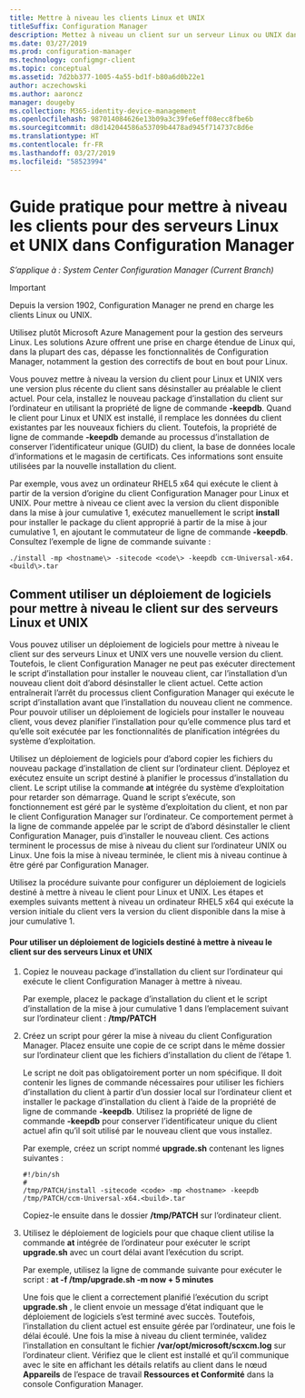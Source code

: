 ```yaml
---
title: Mettre à niveau les clients Linux et UNIX
titleSuffix: Configuration Manager
description: Mettez à niveau un client sur un serveur Linux ou UNIX dans Configuration Manager.
ms.date: 03/27/2019
ms.prod: configuration-manager
ms.technology: configmgr-client
ms.topic: conceptual
ms.assetid: 7d2bb377-1005-4a55-bd1f-b80a6d0b22e1
author: aczechowski
ms.author: aaroncz
manager: dougeby
ms.collection: M365-identity-device-management
ms.openlocfilehash: 987014084626e13b09a3c39fe6eff08ecc8fbe6b
ms.sourcegitcommit: d8d142044586a53709b4478ad945f714737c8d6e
ms.translationtype: HT
ms.contentlocale: fr-FR
ms.lasthandoff: 03/27/2019
ms.locfileid: "58523994"
---
```

# <a name="how-to-upgrade-clients-for-linux-and-unix-servers-in-configuration-manager"></a>Guide pratique pour mettre à niveau les clients pour des serveurs Linux et UNIX dans Configuration Manager

*S’applique à : System Center Configuration Manager (Current Branch)*

> [!Important]  
> Depuis la version 1902, Configuration Manager ne prend en charge les clients Linux ou UNIX. 
> 
> Utilisez plutôt Microsoft Azure Management pour la gestion des serveurs Linux. Les solutions Azure offrent une prise en charge étendue de Linux qui, dans la plupart des cas, dépasse les fonctionnalités de Configuration Manager, notamment la gestion des correctifs de bout en bout pour Linux.

Vous pouvez mettre à niveau la version du client pour Linux et UNIX vers une version plus récente du client sans désinstaller au préalable le client actuel. Pour cela, installez le nouveau package d’installation du client sur l’ordinateur en utilisant la propriété de ligne de commande **-keepdb**. Quand le client pour Linux et UNIX est installé, il remplace les données du client existantes par les nouveaux fichiers du client. Toutefois, la propriété de ligne de commande **-keepdb** demande au processus d’installation de conserver l’identificateur unique (GUID) du client, la base de données locale d’informations et le magasin de certificats. Ces informations sont ensuite utilisées par la nouvelle installation du client.  

 Par exemple, vous avez un ordinateur RHEL5 x64 qui exécute le client à partir de la version d’origine du client Configuration Manager pour Linux et UNIX. Pour mettre à niveau ce client avec la version du client disponible dans la mise à jour cumulative 1, exécutez manuellement le script **install** pour installer le package du client approprié à partir de la mise à jour cumulative 1, en ajoutant le commutateur de ligne de commande **-keepdb**. Consultez l’exemple de ligne de commande suivante :  

`./install -mp <hostname\> -sitecode <code\> -keepdb ccm-Universal-x64.<build\>.tar`  



## <a name="how-to-use-a-software-deployment-to-upgrade-the-client-on-linux-and-unix-servers"></a>Comment utiliser un déploiement de logiciels pour mettre à niveau le client sur des serveurs Linux et UNIX  
 Vous pouvez utiliser un déploiement de logiciels pour mettre à niveau le client sur des serveurs Linux et UNIX vers une nouvelle version du client. Toutefois, le client Configuration Manager ne peut pas exécuter directement le script d’installation pour installer le nouveau client, car l’installation d’un nouveau client doit d’abord désinstaller le client actuel. Cette action entraînerait l’arrêt du processus client Configuration Manager qui exécute le script d’installation avant que l’installation du nouveau client ne commence. Pour pouvoir utiliser un déploiement de logiciels pour installer le nouveau client, vous devez planifier l’installation pour qu’elle commence plus tard et qu’elle soit exécutée par les fonctionnalités de planification intégrées du système d’exploitation.  

 Utilisez un déploiement de logiciels pour d’abord copier les fichiers du nouveau package d’installation de client sur l’ordinateur client. Déployez et exécutez ensuite un script destiné à planifier le processus d’installation du client. Le script utilise la commande **at** intégrée du système d’exploitation pour retarder son démarrage. Quand le script s’exécute, son fonctionnement est géré par le système d’exploitation du client, et non par le client Configuration Manager sur l’ordinateur. Ce comportement permet à la ligne de commande appelée par le script de d’abord désinstaller le client Configuration Manager, puis d’installer le nouveau client. Ces actions terminent le processus de mise à niveau du client sur l’ordinateur UNIX ou Linux. Une fois la mise à niveau terminée, le client mis à niveau continue à être géré par Configuration Manager.  

 Utilisez la procédure suivante pour configurer un déploiement de logiciels destiné à mettre à niveau le client pour Linux et UNIX. Les étapes et exemples suivants mettent à niveau un ordinateur RHEL5 x64 qui exécute la version initiale du client vers la version du client disponible dans la mise à jour cumulative 1.  

#### <a name="to-use-a-software-deployment-to-upgrade-the-client-on-linux-and-unix-servers"></a>Pour utiliser un déploiement de logiciels destiné à mettre à niveau le client sur des serveurs Linux et UNIX  

1. Copiez le nouveau package d’installation du client sur l’ordinateur qui exécute le client Configuration Manager à mettre à niveau.  

    Par exemple, placez le package d’installation du client et le script d’installation de la mise à jour cumulative 1 dans l’emplacement suivant sur l’ordinateur client : **/tmp/PATCH**  

2. Créez un script pour gérer la mise à niveau du client Configuration Manager. Placez ensuite une copie de ce script dans le même dossier sur l’ordinateur client que les fichiers d’installation du client de l’étape 1.  

    Le script ne doit pas obligatoirement porter un nom spécifique. Il doit contenir les lignes de commande nécessaires pour utiliser les fichiers d’installation du client à partir d’un dossier local sur l’ordinateur client et installer le package d’installation du client à l’aide de la propriété de ligne de commande **-keepdb**. Utilisez la propriété de ligne de commande **-keepdb** pour conserver l’identificateur unique du client actuel afin qu’il soit utilisé par le nouveau client que vous installez.  

    Par exemple, créez un script nommé **upgrade.sh** contenant les lignes suivantes :  

   ```  
   #!/bin/sh  
   #  
   /tmp/PATCH/install -sitecode <code> -mp <hostname> -keepdb /tmp/PATCH/ccm-Universal-x64.<build>.tar  

   ```  

    Copiez-le ensuite dans le dossier **/tmp/PATCH** sur l’ordinateur client.

3. Utilisez le déploiement de logiciels pour que chaque client utilise la commande **at** intégrée de l’ordinateur pour exécuter le script **upgrade.sh** avec un court délai avant l’exécution du script.  

    Par exemple, utilisez la ligne de commande suivante pour exécuter le script : **at -f /tmp/upgrade.sh -m now + 5 minutes**  

   Une fois que le client a correctement planifié l’exécution du script **upgrade.sh** , le client envoie un message d’état indiquant que le déploiement de logiciels s’est terminé avec succès. Toutefois, l’installation du client actuel est ensuite gérée par l’ordinateur, une fois le délai écoulé. Une fois la mise à niveau du client terminée, validez l’installation en consultant le fichier **/var/opt/microsoft/scxcm.log** sur l’ordinateur client. Vérifiez que le client est installé et qu’il communique avec le site en affichant les détails relatifs au client dans le nœud **Appareils** de l’espace de travail **Ressources et Conformité** dans la console Configuration Manager.  
